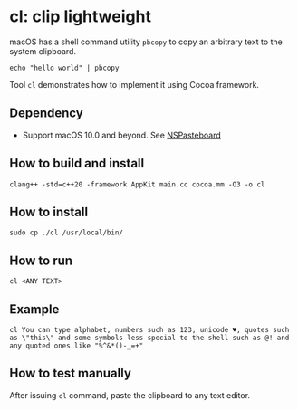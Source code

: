 # cl: clip lightweight

macOS has a shell command utility `pbcopy` to copy an arbitrary text to the system clipboard.
```
echo "hello world" | pbcopy
```

Tool `cl` demonstrates how to implement it using Cocoa framework.


## Dependency 
* Support macOS 10.0 and beyond. See [NSPasteboard](https://developer.apple.com/documentation/appkit/nspasteboard)

## How to build and install
```
clang++ -std=c++20 -framework AppKit main.cc cocoa.mm -O3 -o cl
```

## How to install
```
sudo cp ./cl /usr/local/bin/
```

## How to run
```
cl <ANY TEXT>
```

## Example
```
cl You can type alphabet, numbers such as 123, unicode ♥, quotes such as \"this\" and some symbols less special to the shell such as @! and any quoted ones like "%^&*()-_=+"
```

## How to test manually
After issuing `cl` command, paste the clipboard to any text editor.